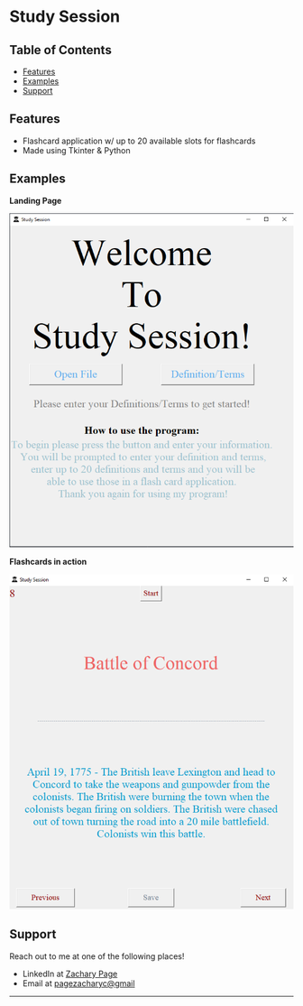 # Study Session


## Table of Contents


- [Features](#features)
- [Examples](#examples)
- [Support](#support)

## Features

- Flashcard application w/ up to 20 available slots for flashcards
- Made using Tkinter & Python

## Examples

**Landing Page**

![](images/ss1.png)

**Flashcards in action**

![](images/ss2.png)
## Support

Reach out to me at one of the following places!

- LinkedIn at <a href="https://www.linkedin.com/in/pagezacharyc/" target="_blank">Zachary Page</a>
- Email at <a href='mailto:pagezacharyc@gmail.com' target="_blank">pagezacharyc@gmail</a>

---
